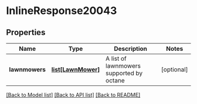 # InlineResponse20043

## Properties
Name | Type | Description | Notes
------------ | ------------- | ------------- | -------------
**lawnmowers** | [**list[LawnMower]**](LawnMower.md) | A list of lawnmowers supported by octane | [optional] 

[[Back to Model list]](../README.md#documentation-for-models) [[Back to API list]](../README.md#documentation-for-api-endpoints) [[Back to README]](../README.md)

